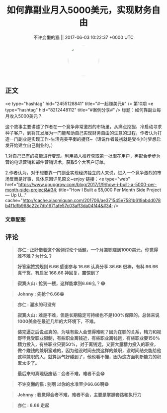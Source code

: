 <h1 align="center">如何靠副业月入5000美元，实现财务自由</h1>




<p align="center">
    <a>不许变懒的猫 || 2017-06-03 10:22:37 &#43;0000 UTC</a>
</p>

<div align="center">
    <img src="https://images.zsxq.com/FifUgrwrlRjBklYMlIEHu1P4TYxb?e=1590940799&amp;token=kIxbL07-8jAj8w1n4s9zv64FuZZNEATmlU_Vm6zD:wBt0z7mEvMjrHLyQxIrucWWf9ic=" width="100" height="100" style="border:1px solid;border-radius:50%; color:#ffffff"/>
</div>




## 正文

<div>
&lt;e type=&#34;hashtag&#34; hid=&#34;2455128841&#34; title=&#34;#一起赚美元#&#34; /&gt;  第10期 &lt;e type=&#34;hashtag&#34; hid=&#34;8212448112&#34; title=&#34;#案例分享#&#34; /&gt;  
标题：如何靠副业每月收入5000美元？

这个故事主要讲述了作者在一个竞争非常激烈的市场里，从痛点挖掘、冷启动寻求种子客户，到将其发展为一门能帮助自己实现财务自由的生意的过程，作者认为打造一门副业是实现工作-生活完美平衡的捷径~（话说作者最初就是受4小时梦想启发开始建立自己副业的。）

1.对自己已有的技能进行变现。利用熟人推荐获取第一批潜在用户，再配合步步为营的电话营销和邮件营销话术，获取5个大客户订单。

2.作者认为，对于想要靠一门副业实现经济独立的人来说，进入一个竞争激烈的市场反而是好事，具体原因详见原文~enjoy
链接：&lt;e type=&#34;web&#34; href=&#34;https://www.upupgrow.com/blog/2017/1/9/how-i-built-a-5000-per-month-side-project&#34; title=&#34;How I Built a $5,000 Per Month Side Project — Up U...&#34; cache=&#34;http://cache.xiaomiquan.com/201706/ae371545e7581b619abdd078b4f1dfb968c22c7db1671afe57c03aff3da04f44&#34; /&gt;
</div>

### 文章配图

<div class="image" align="center">

</div>


## 评论

<div align="left">
<div>

<blockquote >
<span> <strong>亦仁 : 正好借着这个案例讨论个话题，一个月兼职赚到1000美元，你觉得难不难？为什么？

好答案赞赏规则
6.66 感谢参与
16.66 认真分享
36.66 很棒，有料
66.66 真干货，有启发
166.66 神回复，震惊到了 </strong></span>
</blockquote>

<blockquote >
<span> <strong>寂寞火山 : 抢到一楼，这样能拿到6.66么？😂 </strong></span>
</blockquote>

<blockquote >
<span> <strong>Johnny : 先抢个6.66😀 </strong></span>
</blockquote>

<blockquote >
<span> <strong>亦仁 : 灌水的可没有 </strong></span>
</blockquote>

<blockquote >
<span> <strong>寂寞火山 : 难是不难，但是长期稳定可持续也不是100%保障的。总体来说1000美金在最近几年的大环境下，不难。

装完逼之后说点真的，为啥有些人会觉得难呢？因为在职的关系，精力和视野毕竟受职业限制，有些职业离钱近，有些职业离钱远，有些职业要150%精力投入，有些职业只要50%，对于离钱远，又要大量精力投入的职业，做个赚钱的兼职蛮难的，因为他没时间去找这样的兼职，没时间结交能给他这种兼职的人，就算运气好碰到了，他也看不懂，因为这方面判断能力的积累太少了。

最后来句真理级废话：会者不难，难者不会😁 </strong></span>
</blockquote>

<blockquote >
<span> <strong>不许变懒的猫 : 别啊 以你的水准至少66.66啊😄 </strong></span>
</blockquote>

<blockquote >
<span> <strong>Johnny : 我觉得会者不难，难者不会，主要是掌握套路和执行力 </strong></span>
</blockquote>

<blockquote >
<span> <strong>亦仁 : 6.66 走起 </strong></span>
</blockquote>

</div>
</div>